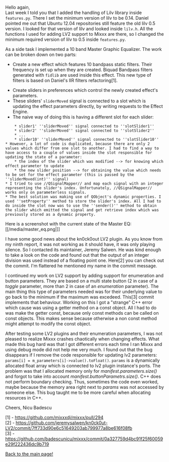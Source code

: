 Hello again,  
Last week I told you that I added the handling of Lilv library inside
`features.py`. There I set the minimum version of lilv to be 0.14.
Daniel pointed me out that Ubuntu 12.04 repositories still feature the
old lilv 0.5 version. I looked for that version of lilv and looked
inside `lilv.h`. All the functions I used for adding LV2 support to
Mixxx are there, so I changed the minimum required version of lilv to
0.5 inside `features.py`.

As a side task I implemented a 10 band Master Graphic Equalizer. The
work can be broken down on two parts:

  - Create a new effect which features 10 bandpass static filters. Their
    frequency is set up when they are created. Biquad Bandpass filters
    generated with `fidlib` are used inside this effect. This new type
    of filters is based on Daniel's IIR filters refactoring\[1\].

<!-- end list -->

  - Create sliders in preferences which control the newly created
    effect's parameters.
  - These sliders' `sliderMoved` signal is connected to a slot which is
    updating the effect parameters directly, by writing requests to the
    Effect Engine.
  - The naive way of doing this is having a different slot for each
    slider:

<!-- end list -->

``` 
    * slider1' ''sliderMoved'' signal connected to ''slotSlider1''
    * slider2' ''sliderMoved'' signal connected to ''slotSlider2''
    * ...
    * slider10' ''sliderMoved'' signal connected to ''slotSlider10''
* However, a lot of code is duplicated, because there are only 2 values which differ from one slot to another. I had to find a way to have access to a couple of values inside the slot responsible for updating the state of a parameter:
    * the index of the slider which was modified --> for knowing which effect parameter to update
    * the new slider position --> for obtaining the value which needs to be set for the effect parameter (this is passed by the ''sliderMoved(int)'' signal)
* I tried to use //QSignalMapper// and map each signal with an integer representing the slider's index. Unfortunately, //QSignalMapper// works only on parameterless signals.
* The best solution was making use of QObject's dynamic properties. I used ''setProperty'' method to store the slider's index. All I had to do inside the slot now was to use the ''sender()'' method to obtain the slider which emitted the signal and get retrieve index which was previously stored as a dynamic property.
```

Here is a screenshot with the current state of the Master
EQ:[[/media/master_eq.png|]]

I have some good news about the kn0ck0out LV2 plugin. As you know from
my ninth report, it was not working as it should have, it was only
playing silence. So I contacted its maintainer, Jeremy Salwen. He was
kind enough to take a look on the code and found out that the output of
an integer division was used instead of a floating point one. Here\[2\]
you can check out the commit. I'm flattered he mentioned my name in the
commit message.

I continued my work on LV2 support by adding support for enumeration and
button parameters. They are based on a multi state button (2 in case of
a *toggle* parameter, more than 2 in case of an *enumeration*
parameter). The main thing this type of parameters needed was for their
underlying value to go back to the minimum if the maximum was excedeed.
This\[3\] commit implements that behaviour. Working on this I got a
"strange" C++ error which cause was using a getter method on a const
object. All I had to do was make the getter const, because only const
methods can be called on const objects. This makes sense because
otherwise a non const method might attempt to modify the const object.

After testing some LV2 plugins and their enumeration parameters, I was
not pleased to realize Mixxx crashes chaotically when changing effects.
What made this bug hard was that I got different errors each time I ran
Mixxx and using debug mode did not help me very much. I found out that
the bug disappears if I remove the code responsible for updating lv2
parameters: `params[i] = m_parameters[i]->value().toFloat()`. `params`
is a dynamically allocated float array which is connected to lv2 plugin
instance's ports. The problem was that I allocated memory only for
*manifest.parameters.size()* and forgot to take into account
*manifest.buttonParametrs.size()*. C++ does not perform boundary
checking. Thus, sometimes the code even worked, maybe because the memory
area right next to *params* was not accessed by someone else. This bug
taught me to be more careful when allocating resources in C++.

Cheers, Nicu Badescu

\[1\] - <https://github.com/mixxxdj/mixxx/pull/294>  
\[2\] -
<https://github.com/jeremysalwen/kn0ck0ut-LV2/commit/7ff733d90e6c51649203ab799977a8be616f08fb>  
\[3\] -
<https://github.com/badescunicu/mixxx/commit/0a327759d4bc91f25f60059e29f222436dc9b719>  

[Back to the main page\!](extending_the_effects_engine)
